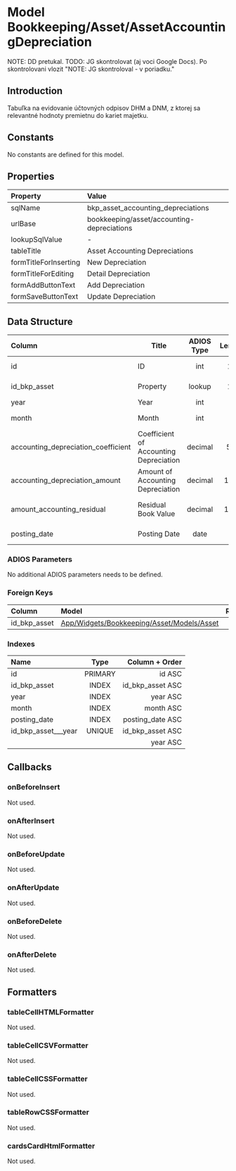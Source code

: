 # Model Bookkeeping/Asset/AssetAccountingDepreciation

NOTE: DD pretukal.
TODO: JG skontrolovat (aj voci Google Docs). Po skontrolovani vlozit "NOTE: JG skontroloval - v poriadku."

## Introduction

Tabuľka na evidovanie účtovných odpisov DHM a DNM, z ktorej sa relevantné hodnoty premietnu do kariet majetku. 

## Constants

No constants are defined for this model.

## Properties

| Property              | Value                                  |
| :-------------------- | :------------------------------------- |
| sqlName               | bkp_asset_accounting_depreciations     |
| urlBase               | bookkeeping/asset/accounting-depreciations |
| lookupSqlValue        | -                                      |
| tableTitle            | Asset Accounting Depreciations         |
| formTitleForInserting | New Depreciation                       |
| formTitleForEditing   | Detail Depreciation                    |
| formAddButtonText     | Add Depreciation                       |
| formSaveButtonText    | Update Depreciation                    |

## Data Structure

| Column                              | Title                                  | ADIOS Type | Length | Required | Notes                        |
| :---------------------------------- | -------------------------------------- | :--------: | :----: | :------: | :--------------------------- |
| id                                  | ID                                     |    int     |   11   |   TRUE   | Jedinečné ID záznamu         |
| id_bkp_asset                        | Property                               |   lookup   |   11   |   TRUE   | Odpisovaný majetok           |
| year                                | Year                                   |    int     |   4    |   TRUE   | Rok odpisu                   |
| month                               | Month                                  |    int     |   2    |   TRUE   | Mesiac odpisu                |
| accounting_depreciation_coefficient | Coefficient of Accounting Depreciation |  decimal   |  5,2   |   TRUE   | Koeficient účtovných odpisov |
| accounting_depreciation_amount      | Amount of Accounting Depreciation      |  decimal   |  15,2  |   TRUE   | Suma účtovných odpisov       |
| amount_accounting_residual          | Residual Book Value                    |  decimal   |  15,2  |   TRUE   | Zostatková účtovná hodnota   |
| posting_date                        | Posting Date                           |    date    |   8    |   TRUE   | Dátum zaúčtovania            |

### ADIOS Parameters

No additional ADIOS parameters needs to be defined.

### Foreign Keys

| Column       | Model                                                                            | Relation | OnUpdate | OnDelete |
| :----------- | :------------------------------------------------------------------------------- | :------: | -------- | -------- |
| id_bkp_asset | [App/Widgets/Bookkeeping/Asset/Models/Asset](../../../Bookkeeping/Asset/Models/Asset.md) |   1:N    | Cascade  | Restrict |

### Indexes

| Name                |  Type   |   Column + Order |
| :------------------ | :-----: | ---------------: |
| id                  | PRIMARY |           id ASC |
| id_bkp_asset        |  INDEX  | id_bkp_asset ASC |
| year                |  INDEX  |         year ASC |
| month               |  INDEX  |        month ASC |
| posting_date        |  INDEX  | posting_date ASC |
| id_bkp_asset___year | UNIQUE  | id_bkp_asset ASC |
|                     |         |         year ASC |

## Callbacks

### onBeforeInsert

Not used.

### onAfterInsert

Not used.

### onBeforeUpdate

Not used.

### onAfterUpdate

Not used.

### onBeforeDelete

Not used.

### onAfterDelete

Not used.

## Formatters

### tableCellHTMLFormatter

Not used.

### tableCellCSVFormatter

Not used.

### tableCellCSSFormatter

Not used.

### tableRowCSSFormatter

Not used.

### cardsCardHtmlFormatter

Not used.
